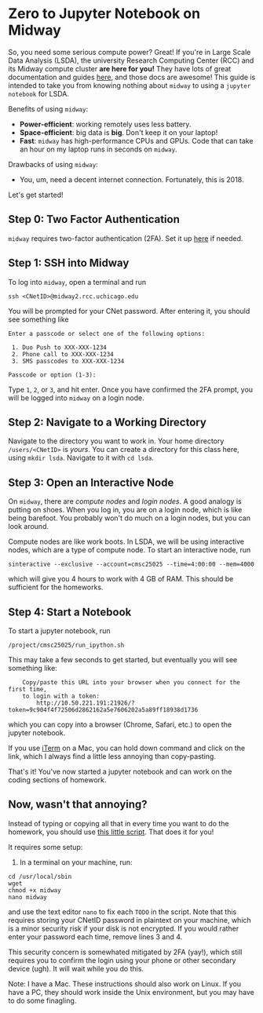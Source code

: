 # Zero to Jupyter Notebook on Midway

So, you need some serious compute power? Great! If you're in Large Scale Data
Analysis (LSDA), the university Research Computing Center (RCC) and its Midway
compute cluster **are here for you!** They have lots of great documentation and
guides [here](https://rcc.uchicago.edu/docs/using-midway/index.html), and those
docs are awesome! This guide is intended to take you from knowing nothing about
`midway` to using a `jupyter notebook` for LSDA.

Benefits of using `midway`:
* **Power-efficient**: working remotely uses less battery.
* **Space-efficient**: big data is **big**. Don't keep it on your laptop!
* **Fast**: `midway` has high-performance CPUs and GPUs. Code that can take an hour
  on my laptop runs in seconds on `midway`.
  
Drawbacks of using `midway`:
* You, um, need a decent internet connection. Fortunately, this is 2018.

Let's get started!

## Step 0: Two Factor Authentication

`midway` requires two-factor authentication (2FA). Set it up
[here](https://cnet.uchicago.edu/2FA/index.htm) if needed.

## Step 1: SSH into Midway

To log into `midway`, open a terminal and run
```
ssh <CNetID>@midway2.rcc.uchicago.edu
```

You will be prompted for your CNet password. After entering it, you should see
something like
```
Enter a passcode or select one of the following options:

 1. Duo Push to XXX-XXX-1234
 2. Phone call to XXX-XXX-1234
 3. SMS passcodes to XXX-XXX-1234

Passcode or option (1-3):
```

Type `1`, `2`, or `3`, and hit enter. Once you have confirmed the 2FA prompt,
you will be logged into `midway` on a login node.

## Step 2: Navigate to a Working Directory

Navigate to the directory you want to work in. Your home directory
`/users/<CNetID>` is *yours*. You can create a directory for this class here,
using `mkdir lsda`. Navigate to it with `cd lsda`.

## Step 3: Open an Interactive Node

On `midway`, there are *compute nodes* and *login nodes*. A good analogy is
putting on shoes. When you log in, you are on a login node, which is like being
barefoot. You probably won't do much on a login nodes, but you can look around.

Compute nodes are like work boots. In LSDA, we will be using interactive nodes,
which are a type of compute node. To start an interactive node, run
```
sinteractive --exclusive --account=cmsc25025 --time=4:00:00 --mem=4000
```
which will give you 4 hours to work with 4 GB of RAM. This should be sufficient
for the homeworks.

## Step 4: Start a Notebook

To start a jupyter notebook, run
```
/project/cmsc25025/run_ipython.sh
```

This may take a few seconds to get started, but eventually you will see
something like:
```
    Copy/paste this URL into your browser when you connect for the first time,
    to login with a token:
        http://10.50.221.191:21926/?token=9c904f4f72506d2862162a5e7606202a5a89ff18938d1736
```
which you can copy into a browser (Chrome, Safari, etc.) to open the jupyter
notebook. 

If you use [iTerm](https://www.iterm2.com/) on a Mac, you can hold down command
and click on the link, which I always find a little less annoying than
copy-pasting.

That's it! You've now started a jupyter notebook and can work on the coding
sections of homework.

## Now, wasn't that annoying?

Instead of typing or copying all that in every time you want to do the homework,
you should use [this little script](). That does it for you!

It requires some setup:
1. In a terminal on your machine, run:
```
cd /usr/local/sbin
wget 
chmod +x midway
nano midway
```
and use the text editor `nano` to fix each `TODO` in the script. Note that this
requires storing your CNetID password in plaintext on your machine, which is
a minor security risk if your disk is not encrypted. If you would rather enter
your password each time, remove lines 3 and 4.

This security concern is somewhated mitigated by 2FA (yay!), which still
requires you to confirm the login using your phone or other secondary device
(ugh). It will wait while you do this.

Note: I have a Mac. These instructions should also work on Linux. If you have a
PC, they should work inside the Unix environment, but you may have to do some
finagling.
